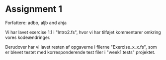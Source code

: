 # Assignment 1

Forfattere: adbo, aljb and ahja

Vi har lavet exercise 1.1 i "Intro2.fs", hvor vi har tilføjet kommentarer omkring vores kodeændringer.

Derudover har vi lavet resten af opgaverne i filerne "Exercise_x_x.fs", som er blevet testet med korresponderende test filer i "week1.tests" projektet.
